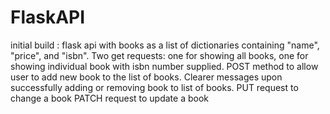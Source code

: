 # FlaskAPI

initial build : flask api with books as a list of dictionaries containing "name", "price", and "isbn".
                Two get requests: one for showing all books, one for showing individual book with isbn number supplied.
                POST method to allow user to add new book to the list of books.
                Clearer messages upon successfully adding or removing book to list of books.
                PUT request to change a book
                PATCH request to update a book
